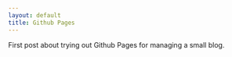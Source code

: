 ```yaml
---
layout: default
title: Github Pages
---
```


First post about trying out Github Pages for managing a small blog.
